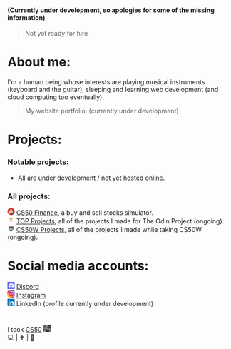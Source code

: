 #### (Currently under development, so apologies for some of the missing information)  
> Not yet ready for hire  

# About me:
  
I'm a human being whose interests are playing musical instruments (keyboard and the guitar), sleeping and learning web development (and cloud computing too eventually).  
> My website portfolio: (currently under development)
  
# Projects:
  
### Notable projects:
* All are under development / not yet hosted online.  

### All projects:
![finance logo](https://github.com/AncientSoup/AncientSoup/blob/main/finance.png) [CS50 Finance](https://github.com/AncientSoup/cs50_finance), a buy and sell stocks simulator.  
![odinProject logo](https://github.com/AncientSoup/AncientSoup/blob/main/odin_project.png) [TOP Projects](https://github.com/stars/AncientSoup/lists/top-projects), all of the projects I made for The Odin Project (ongoing).  
![harvardES logo](https://github.com/AncientSoup/AncientSoup/blob/main/cs50w.png) [CS50W Projects](https://github.com/stars/AncientSoup/lists/cs50w-projects), all of the projects I made while taking CS50W (ongoing).  
  
# Social media accounts:
![discord logo](https://github.com/AncientSoup/AncientSoup/blob/main/discord.png) [Discord](https://discord.com/users/704914462238310450)  
![instagram logo](https://github.com/AncientSoup/AncientSoup/blob/main/insta.png) [Instagram](https://www.instagram.com/adobong_sunog)  
![linkedin logo](https://github.com/AncientSoup/AncientSoup/blob/main/linkedin.png) LinkedIn (profile currently under development)
#  
I took [CS50](https://cs50.harvard.edu/) ![cs50 logo](https://github.com/AncientSoup/AncientSoup/blob/main/favicon-16x16.png)  
💻 | ✝ | 🎸
<!---
AncientSoup/AncientSoup is a ✨ special ✨ repository because its `README.md` (this file) appears on your GitHub profile.
You can click the Preview link to take a look at your changes.
--->
